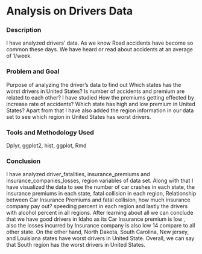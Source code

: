 # Analysis on Drivers Data

### Description
I have analyzed drivers’ data. As we know Road accidents have become so common these days. We have heard or read about accidents at an average of 1/week.

### Problem and Goal
Purpose of analyzing the driver’s data to find out Which states has the worst drivers in United States? Is number of accidents and premium are related to each other? I have studied How the premiums getting effected by increase rate of accidents? Which state has high and low premium in United States? Apart from that I have also added the region information in our data set to see which region in United States has worst drivers.

### Tools and Methodology Used
Dplyr, ggplot2, hist, ggplot, Rmd

### Conclusion
I have analyzed driver_fatalities, insurance_premiums and insurance_companies_losses, region variables of data set. Along with that I have visualized the data to see the number of car crashes in each state, the insurance premiums in each state, fatal collision in each region, Relationship between Car Insurance Premiums
and fatal collision, how much insurance company pay out? speeding percent in each region and lastly the drivers with alcohol percent in all regions. After learning about all we can conclude that we have good drivers in Idaho as its Car Insurance premium is low , also the losses incurred by Insurance company is also low
14 compare to all other state. On the other hand, North Dakota, South Carolina, New jersey, and Louisiana states have worst drivers in United State. Overall, we can say that South region has the worst drivers in United States.


